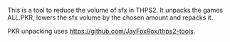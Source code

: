 This is a tool to reduce the volume of sfx in THPS2. It unpacks the games ALL.PKR, lowers the sfx volume by the chosen amount and repacks it.

PKR unpacking uses https://github.com/JayFoxRox/thps2-tools.